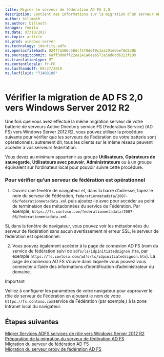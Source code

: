 ```yaml
---
title: Migrer le serveur de fédération AD FS 2,0
description: Contient des informations sur la migration d’un serveur AD FS vers Windows Server 2012 R2.
author: billmath
ms.author: billmath
manager: femila
ms.date: 07/10/2017
ms.topic: article
ms.prod: windows-server
ms.technology: identity-adfs
ms.openlocfilehash: 024f7a586c58dcf5f0d6f9c3aa291e6bef8d838b
ms.sourcegitcommit: 6aff3d88ff22ea141a6ea6572a5ad8dd6321f199
ms.translationtype: MT
ms.contentlocale: fr-FR
ms.lasthandoff: 09/27/2019
ms.locfileid: "71408186"
---
```

# <a name="verify-the-ad-fs-20-migration-to-windows-server-2012-r2"></a>Vérifier la migration de AD FS 2,0 vers Windows Server 2012 R2

Une fois que vous avez effectué la même migration serveur de votre batterie de serveurs Active Directory service FS (Federation Service) (AD FS) vers Windows Server 2012 R2, vous pouvez utiliser la procédure suivante pour vérifier que les serveurs de Fédération de votre batterie sont opérationnels. autrement dit, tous les clients sur le même réseau peuvent accéder à vos serveurs federtation.  
  
Vous devez au minimum appartenir au groupe **Utilisateurs**, **Opérateurs de sauvegarde**, **Utilisateurs avec pouvoir**, **Administrateurs** ou à un groupe équivalent sur l’ordinateur local pour pouvoir suivre cette procédure.
  
### <a name="to-verify-that-a-federation-server-is-operational"></a>Pour vérifier qu’un serveur de fédération est opérationnel  
  
1.  Ouvrez une fenêtre de navigateur et, dans la barre d’adresse, tapez le nom du serveur de Fédération, `federationmetadata/2007-06/federationmetadata.xml` puis ajoutez-le avec pour accéder au point de terminaison des métadonnées du service de Fédération. Par exemple, `https://fs.contoso.com/federationmetadata/2007-06/federationmetadata.xml` .  
  
Si, dans la fenêtre de navigateur, vous pouvez voir les métadonnées du serveur de fédération sans aucun avertissement ni erreur SSL, le serveur de fédération est opérationnel.  
  
2. Vous pouvez également accéder à la page de connexion AD FS (nom du service de fédération suivi de `adfs/ls/idpinitiatedsignon.htm`, par exemple `https://fs.contoso.com/adfs/ls/idpinitiatedsignon.htm`).  La page de connexion AD FS s’ouvre dans laquelle vous pouvez vous connecter à l’aide des informations d’identification d’administrateur du domaine.  
  
> [!IMPORTANT]
>  Veillez à configurer les paramètres de votre navigateur pour approuver le rôle de serveur de Fédération en ajoutant le nom de votre `https://fs.contoso.com`service de Fédération (par exemple,) à la zone Intranet local du navigateur.  
  
## <a name="next-steps"></a>Étapes suivantes
 [Migrer Services ADFS services de rôle vers Windows Server 2012 R2](migrate-ad-fs-service-role-to-windows-server-r2.md)   
 [Préparation de la migration du serveur de fédération AD FS](prepare-migrate-ad-fs-server-r2.md)  
 [Migration du serveur de fédération AD FS](migrate-ad-fs-fed-server-r2.md)   
 [Migration du serveur proxy de fédération AD FS](migrate-fed-server-proxy-r2.md)   
